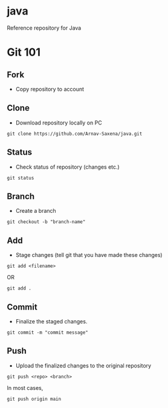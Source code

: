 # java
Reference repository for Java

# Git 101

## Fork
- Copy repository to account

## Clone
- Download repository locally on PC
```
git clone https://github.com/Arnav-Saxena/java.git
```

## Status
- Check status of repository (changes etc.)
```
git status
```

## Branch
- Create a branch
```
git checkout -b "branch-name"
```

## Add
- Stage changes (tell git that you have made these changes)
```
git add <filename>
```
OR
```
git add .
```

## Commit
- Finalize the staged changes.
```
git commit -m "commit message"
```

## Push
- Upload the finalized changes to the original repository
```
git push <repo> <branch>
```
In most cases,
```
git push origin main
```